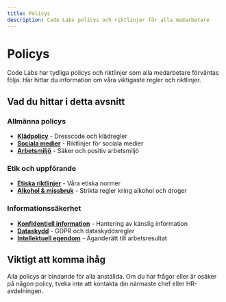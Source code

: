 ```yaml
---
title: Policys
description: Code Labs policys och riktlinjer för alla medarbetare
---
```


# Policys

Code Labs har tydliga policys och riktlinjer som alla medarbetare förväntas följa. Här hittar du information om våra viktigaste regler och riktlinjer.

## Vad du hittar i detta avsnitt

### Allmänna policys
- **[Klädpolicy](/policys/kladpolicy)** - Dresscode och klädregler
- **[Sociala medier](/policys/sociala-medier)** - Riktlinjer för sociala medier
- **[Arbetsmiljö](/policys/arbetsmiljo)** - Säker och positiv arbetsmiljö

### Etik och uppförande
- **[Etiska riktlinjer](/policys/etiska-riktlinjer)** - Våra etiska normer
- **[Alkohol & missbruk](/policys/alkohol-missbruk)** - Strikta regler kring alkohol och droger

### Informationssäkerhet
- **[Konfidentiell information](/policys/konfidentiell-information)** - Hantering av känslig information
- **[Dataskydd](/policys/dataskydd)** - GDPR och dataskyddsregler
- **[Intellektuell egendom](/policys/intellektuell-egendom)** - Äganderätt till arbetsresultat

## Viktigt att komma ihåg

Alla policys är bindande för alla anställda. Om du har frågor eller är osäker på någon policy, tveka inte att kontakta din närmaste chef eller HR-avdelningen.